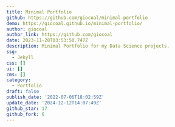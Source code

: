 ```yaml
---
title: Minimal Portfolio
github: https://github.com/giocoal/minimal-portfolio
demo: https://giocoal.github.io/minimal-portfolio/
author: giocoal
author_link: https://github.com/giocoal
date: 2023-11-28T03:53:50.747Z
description: Minimal Portfolio for my Data Science projects.
ssg:
  - Jekyll
css: []
ui: []
cms: []
category:
  - Portfolio
draft: false
publish_date: '2022-07-06T18:02:59Z'
update_date: '2024-12-12T14:07:49Z'
github_star: 17
github_fork: 6
---
```

